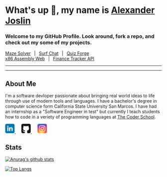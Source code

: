 # **What's up 🤙, my name is [Alexander Joslin](http://www.alexanderjoslin.com/)**
### Welcome to my GitHub Profile.  Look around, fork a repo, and check out my some of my projects. 

[Maze Solver](https://maze-solver-js.herokuapp.com/) &ensp;|&ensp; [Surf Chat](https://surf-chat-js.herokuapp.com/) &ensp;|&ensp; [Quiz Forge](https://quiz-forge.herokuapp.com/)\
[x86 Assembly Web](https://www.x86assemblycode.com/) &ensp;|&ensp; [Finance Tracker API](https://finance-tracker-js.herokuapp.com/)

---
---

## About Me
I'm a software devloper passionate about bringing real world ideas to life through use of modern tools and languages.  I have a bachelor's degree in computer science form California State University San Marcos.  I have had an internship as a "Software Engineer in test" but currently I teach students how to code in a veriety of programming languages at [The Coder School](https://www.thecoderschool.com/).


<a href="https://www.linkedin.com/in/alexander-joslin/" target="_blank">
  <img src="./icons/linkedin.svg" alt="Twitter" title="GitHub" width="30" />
</a>
&ensp;&ensp;
<a href="https://github.com/echoaj/" target="_blank">
  <img src="./icons/github.svg" alt="GitHub" title="GitHub" width="30" />
</a>
&ensp;&ensp;
<a href="https://instagram.com/echoaj18/" target="_blank">
  <img src="./icons/instagram.svg" alt="GitHub" title="GitHub" width="30" />
</a>

</br> 


## Stats 

[![Anurag's github stats](https://github-readme-stats.vercel.app/api?username=echoaj)](https://github.com/echoaj)

[![Top Langs](https://github-readme-stats.vercel.app/api/top-langs/?username=echoaj&layout=compact)](https://github.com/echoaj)

